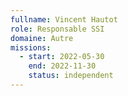 ```yaml
---
fullname: Vincent Hautot
role: Responsable SSI
domaine: Autre
missions:
  - start: 2022-05-30
    end: 2022-11-30
    status: independent
---
```


